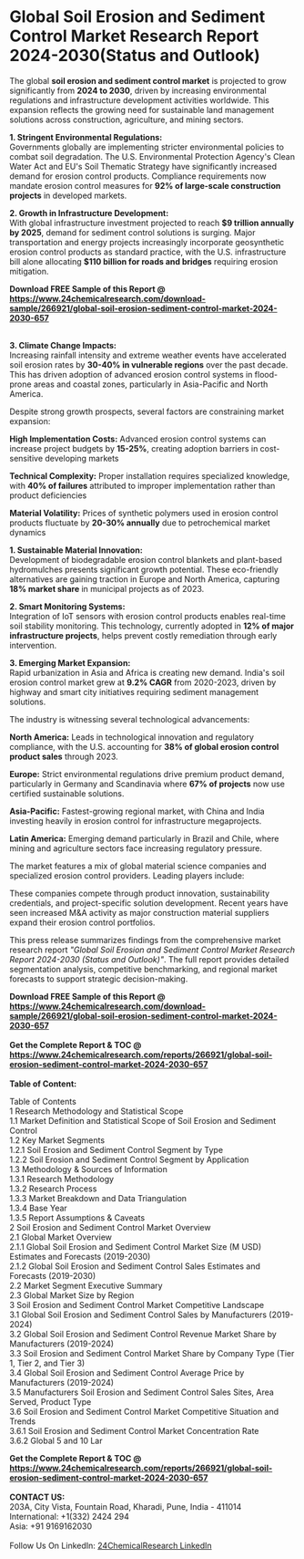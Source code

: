 <h1>Global Soil Erosion and Sediment Control Market Research Report 2024-2030(Status and Outlook)</h1><p>The global <strong>soil erosion and sediment control market</strong> is projected to grow significantly from <strong>2024 to 2030</strong>, driven by increasing environmental regulations and infrastructure development activities worldwide. This expansion reflects the growing need for sustainable land management solutions across construction, agriculture, and mining sectors.</p><p><strong>1. Stringent Environmental Regulations:</strong><br>
Governments globally are implementing stricter environmental policies to combat soil degradation. The U.S. Environmental Protection Agency's Clean Water Act and EU's Soil Thematic Strategy have significantly increased demand for erosion control products. Compliance requirements now mandate erosion control measures for <strong>92% of large-scale construction projects</strong> in developed markets.</p><p><strong>2. Growth in Infrastructure Development:</strong><br>
With global infrastructure investment projected to reach <strong>$9 trillion annually by 2025</strong>, demand for sediment control solutions is surging. Major transportation and energy projects increasingly incorporate geosynthetic erosion control products as standard practice, with the U.S. infrastructure bill alone allocating <strong>$110 billion for roads and bridges</strong> requiring erosion mitigation.</p><div><b>Download FREE Sample of this Report @ 
            <a href="https://www.24chemicalresearch.com/download-sample/266921/global-soil-erosion-sediment-control-market-2024-2030-657">
            https://www.24chemicalresearch.com/download-sample/266921/global-soil-erosion-sediment-control-market-2024-2030-657</a></b></div><br><p><strong>3. Climate Change Impacts:</strong><br>
Increasing rainfall intensity and extreme weather events have accelerated soil erosion rates by <strong>30-40% in vulnerable regions</strong> over the past decade. This has driven adoption of advanced erosion control systems in flood-prone areas and coastal zones, particularly in Asia-Pacific and North America.</p><p>Despite strong growth prospects, several factors are constraining market expansion:</p><p><strong>High Implementation Costs:</strong> Advanced erosion control systems can increase project budgets by <strong>15-25%</strong>, creating adoption barriers in cost-sensitive developing markets</p><p><strong>Technical Complexity:</strong> Proper installation requires specialized knowledge, with <strong>40% of failures</strong> attributed to improper implementation rather than product deficiencies</p><p><strong>Material Volatility:</strong> Prices of synthetic polymers used in erosion control products fluctuate by <strong>20-30% annually</strong> due to petrochemical market dynamics</p><p><strong>1. Sustainable Material Innovation:</strong><br>
Development of biodegradable erosion control blankets and plant-based hydromulches presents significant growth potential. These eco-friendly alternatives are gaining traction in Europe and North America, capturing <strong>18% market share</strong> in municipal projects as of 2023.</p><p><strong>2. Smart Monitoring Systems:</strong><br>
Integration of IoT sensors with erosion control products enables real-time soil stability monitoring. This technology, currently adopted in <strong>12% of major infrastructure projects</strong>, helps prevent costly remediation through early intervention.</p><p><strong>3. Emerging Market Expansion:</strong><br>
Rapid urbanization in Asia and Africa is creating new demand. India's soil erosion control market grew at <strong>9.2% CAGR</strong> from 2020-2023, driven by highway and smart city initiatives requiring sediment management solutions.</p><p>The industry is witnessing several technological advancements:</p><p><strong>North America:</strong> Leads in technological innovation and regulatory compliance, with the U.S. accounting for <strong>38% of global erosion control product sales</strong> through 2023.</p><p><strong>Europe:</strong> Strict environmental regulations drive premium product demand, particularly in Germany and Scandinavia where <strong>67% of projects</strong> now use certified sustainable solutions.</p><p><strong>Asia-Pacific:</strong> Fastest-growing regional market, with China and India investing heavily in erosion control for infrastructure megaprojects.</p><p><strong>Latin America:</strong> Emerging demand particularly in Brazil and Chile, where mining and agriculture sectors face increasing regulatory pressure.</p><p>The market features a mix of global material science companies and specialized erosion control providers. Leading players include:</p><p>These companies compete through product innovation, sustainability credentials, and project-specific solution development. Recent years have seen increased M&amp;A activity as major construction material suppliers expand their erosion control portfolios.</p><p>This press release summarizes findings from the comprehensive market research report <em>"Global Soil Erosion and Sediment Control Market Research Report 2024-2030 (Status and Outlook)"</em>. The full report provides detailed segmentation analysis, competitive benchmarking, and regional market forecasts to support strategic decision-making.</p><div><b>Download FREE Sample of this Report @ 
            <a href="https://www.24chemicalresearch.com/download-sample/266921/global-soil-erosion-sediment-control-market-2024-2030-657">
            https://www.24chemicalresearch.com/download-sample/266921/global-soil-erosion-sediment-control-market-2024-2030-657</a></b></div><br><div><b>Get the Complete Report & TOC @ 
            <a href="https://www.24chemicalresearch.com/reports/266921/global-soil-erosion-sediment-control-market-2024-2030-657">
            https://www.24chemicalresearch.com/reports/266921/global-soil-erosion-sediment-control-market-2024-2030-657</a></b></div><br>
            <b>Table of Content:</b><p>Table of Contents<br />
1 Research Methodology and Statistical Scope<br />
1.1 Market Definition and Statistical Scope of Soil Erosion and Sediment Control<br />
1.2 Key Market Segments<br />
1.2.1 Soil Erosion and Sediment Control Segment by Type<br />
1.2.2 Soil Erosion and Sediment Control Segment by Application<br />
1.3 Methodology & Sources of Information<br />
1.3.1 Research Methodology<br />
1.3.2 Research Process<br />
1.3.3 Market Breakdown and Data Triangulation<br />
1.3.4 Base Year<br />
1.3.5 Report Assumptions & Caveats<br />
2 Soil Erosion and Sediment Control Market Overview<br />
2.1 Global Market Overview<br />
2.1.1 Global Soil Erosion and Sediment Control Market Size (M USD) Estimates and Forecasts (2019-2030)<br />
2.1.2 Global Soil Erosion and Sediment Control Sales Estimates and Forecasts (2019-2030)<br />
2.2 Market Segment Executive Summary<br />
2.3 Global Market Size by Region<br />
3 Soil Erosion and Sediment Control Market Competitive Landscape<br />
3.1 Global Soil Erosion and Sediment Control Sales by Manufacturers (2019-2024)<br />
3.2 Global Soil Erosion and Sediment Control Revenue Market Share by Manufacturers (2019-2024)<br />
3.3 Soil Erosion and Sediment Control Market Share by Company Type (Tier 1, Tier 2, and Tier 3)<br />
3.4 Global Soil Erosion and Sediment Control Average Price by Manufacturers (2019-2024)<br />
3.5 Manufacturers Soil Erosion and Sediment Control Sales Sites, Area Served, Product Type<br />
3.6 Soil Erosion and Sediment Control Market Competitive Situation and Trends<br />
3.6.1 Soil Erosion and Sediment Control Market Concentration Rate<br />
3.6.2 Global 5 and 10 Lar</p><div><b>Get the Complete Report & TOC @ 
            <a href="https://www.24chemicalresearch.com/reports/266921/global-soil-erosion-sediment-control-market-2024-2030-657">
            https://www.24chemicalresearch.com/reports/266921/global-soil-erosion-sediment-control-market-2024-2030-657</a></b></div><br><b>CONTACT US:</b><br>
            203A, City Vista, Fountain Road, Kharadi, Pune, India - 411014<br>
            International: +1(332) 2424 294<br>
            Asia: +91 9169162030 <br><br>
            Follow Us On LinkedIn: <a href="https://www.linkedin.com/company/24chemicalresearch/">24ChemicalResearch LinkedIn</a>